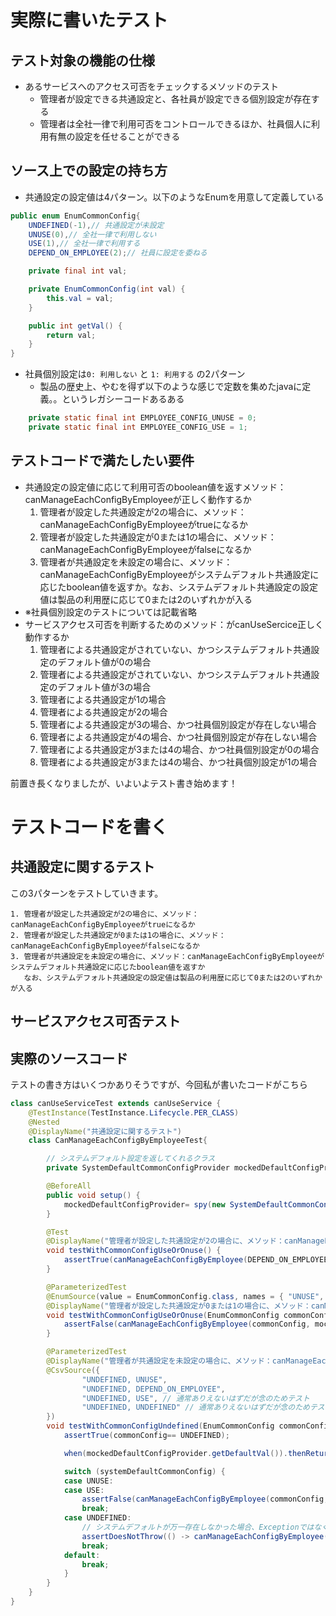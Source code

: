 # 実際に書いたテスト
## テスト対象の機能の仕様
- あるサービスへのアクセス可否をチェックするメソッドのテスト
    - 管理者が設定できる共通設定と、各社員が設定できる個別設定が存在する
    - 管理者は全社一律で利用可否をコントロールできるほか、社員個人に利用有無の設定を任せることができる

## ソース上での設定の持ち方
- 共通設定の設定値は4パターン。以下のようなEnumを用意して定義している
```EnumCommonConfig.java
public enum EnumCommonConfig{
    UNDEFINED(-1),// 共通設定が未設定
    UNUSE(0),// 全社一律で利用しない
    USE(1),// 全社一律で利用する
    DEPEND_ON_EMPLOYEE(2);// 社員に設定を委ねる

    private final int val;

    private EnumCommonConfig(int val) {
        this.val = val;
    }

    public int getVal() {
        return val;
    }
}
```
- 社員個別設定は`0: 利用しない` と `1: 利用する` の2パターン
    - 製品の歴史上、やむを得ず以下のような感じで定数を集めたjavaに定義。。というレガシーコードあるある
```java
    private static final int EMPLOYEE_CONFIG_UNUSE = 0;
    private static final int EMPLOYEE_CONFIG_USE = 1;
```

## テストコードで満たしたい要件
- 共通設定の設定値に応じて利用可否のboolean値を返すメソッド：canManageEachConfigByEmployeeが正しく動作するか
    1. 管理者が設定した共通設定が2の場合に、メソッド：canManageEachConfigByEmployeeがtrueになるか
    1. 管理者が設定した共通設定が0または1の場合に、メソッド：canManageEachConfigByEmployeeがfalseになるか
    1. 管理者が共通設定を未設定の場合に、メソッド：canManageEachConfigByEmployeeがシステムデフォルト共通設定に応じたboolean値を返すか。なお、システムデフォルト共通設定の設定値は製品の利用歴に応じて0または2のいずれかが入る
- ※社員個別設定のテストについては記載省略
- サービスアクセス可否を判断するためのメソッド：がcanUseSercice正しく動作するか
    1. 管理者による共通設定がされていない、かつシステムデフォルト共通設定のデフォルト値が0の場合
    1. 管理者による共通設定がされていない、かつシステムデフォルト共通設定のデフォルト値が3の場合
    1. 管理者による共通設定が1の場合
    1. 管理者による共通設定が2の場合
    1. 管理者による共通設定が3の場合、かつ社員個別設定が存在しない場合
    1. 管理者による共通設定が4の場合、かつ社員個別設定が存在しない場合
    1. 管理者による共通設定が3または4の場合、かつ社員個別設定が0の場合
    1. 管理者による共通設定が3または4の場合、かつ社員個別設定が1の場合

前置き長くなりましたが、いよいよテスト書き始めます！

# テストコードを書く
## 共通設定に関するテスト
この3パターンをテストしていきます。
```
1. 管理者が設定した共通設定が2の場合に、メソッド：canManageEachConfigByEmployeeがtrueになるか
2. 管理者が設定した共通設定が0または1の場合に、メソッド：canManageEachConfigByEmployeeがfalseになるか
3. 管理者が共通設定を未設定の場合に、メソッド：canManageEachConfigByEmployeeがシステムデフォルト共通設定に応じたboolean値を返すか
   なお、システムデフォルト共通設定の設定値は製品の利用歴に応じて0または2のいずれかが入る
```
## サービスアクセス可否テスト

## 実際のソースコード
テストの書き方はいくつかありそうですが、今回私が書いたコードがこちら
```canUseServiceTest.java
class canUseServiceTest extends canUseService {
    @TestInstance(TestInstance.Lifecycle.PER_CLASS)
    @Nested
    @DisplayName("共通設定に関するテスト")
    class CanManageEachConfigByEmployeeTest{

        // システムデフォルト設定を返してくれるクラス
        private SystemDefaultCommonConfigProvider mockedDefaultConfigProvider;

        @BeforeAll
        public void setup() {
            mockedDefaultConfigProvider= spy(new SystemDefaultCommonConfigProvider());
        }

        @Test
        @DisplayName("管理者が設定した共通設定が2の場合に、メソッド：canManageEachConfigByEmployeeがtrueになるか")
        void testWithCommonConfigUseOrOnuse() {
            assertTrue(canManageEachConfigByEmployee(DEPEND_ON_EMPLOYEE, mockedDefaultConfigProvider));
        }

        @ParameterizedTest
        @EnumSource(value = EnumCommonConfig.class, names = { "UNUSE", "USE" })
        @DisplayName("管理者が設定した共通設定が0または1の場合に、メソッド：canManageEachConfigByEmployeeがfalseになるか")
        void testWithCommonConfigUseOrOnuse(EnumCommonConfig commonConfig) {
            assertFalse(canManageEachConfigByEmployee(commonConfig, mockedDefaultConfigProvider));
        }

        @ParameterizedTest
        @DisplayName("管理者が共通設定を未設定の場合に、メソッド：canManageEachConfigByEmployeeがシステムデフォルト共通設定に応じたboolean値を返すか")
        @CsvSource({
                "UNDEFINED, UNUSE",
                "UNDEFINED, DEPEND_ON_EMPLOYEE",
                "UNDEFINED, USE", // 通常ありえないはずだが念のためテスト
                "UNDEFINED, UNDEFINED" // 通常ありえないはずだが念のためテスト
        })
        void testWithCommonConfigUndefined(EnumCommonConfig commonConfig, EnumCommonConfig systemDefaultCommonConfig) {
            assertTrue(commonConfig== UNDEFINED);

            when(mockedDefaultConfigProvider.getDefaultVal()).thenReturn(systemDefaultCommonConfig.getVal());

            switch (systemDefaultCommonConfig) {
            case UNUSE:
            case USE:
                assertFalse(canManageEachConfigByEmployee(commonConfig, mockedDefaultConfigProvider));
                break;
            case UNDEFINED:
                // システムデフォルトが万一存在しなかった場合、ExceptionではなくsysErrが返ってくるかを確認
                assertDoesNotThrow(() -> canManageEachConfigByEmployee(commonConfig, mockedDefaultConfigProvider));
                break;
            default:
                break;
            }
        }
    }
}
```
